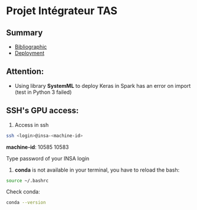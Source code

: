 # Projet Intégrateur TAS

## Summary
* [Bibliographic](biblio)
* [Deployment](Deployment)

## Attention:
* Using library **SystemML** to deploy Keras in Spark has an error on import (test in Python 3 failed)

## SSH's GPU access:

1. Access in ssh
```bash
ssh <login>@insa-<machine-id>
```
**machine-id**: 10585 10583

Type password of your INSA login

1. **conda** is not available in your terminal, you have to reload the bash:
```bash
source ~/.bashrc
```
Check conda:
```bash
conda --version
```
